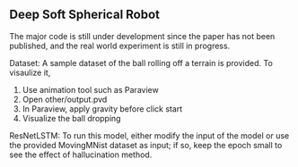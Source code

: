 ## Deep Soft Spherical Robot
The major code is still under development since the paper has not been published, and the real world experiment is still in progress.

Dataset: A sample dataset of the ball rolling off a terrain is provided. To visaulize it, 
1. Use animation tool such as Paraview
2. Open other/output.pvd
3. In Paraview, apply gravity before click start
4. Visualize the ball dropping
   
ResNetLSTM: To run this model, either modify the input of the model or use the provided MovingMNist dataset as input; if so, keep the epoch small to see the effect of hallucination method.
